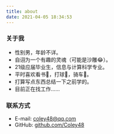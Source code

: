 ```yaml
---
title: about
date: 2021-04-05 18:34:53
---
```


### 关于我

- 性别男，年龄不详。
- 自诩为一个有趣的灵魂（可能是沙雕:joy:）。
- 21级应届毕业生，信息与计算科学专业。
- 平时喜欢看书📕，打球🏀，骑车🚴。
- 打算写点东西总结一下之前学的。
- 目前正在找工作......

### 联系方式

- E-mail: coley48@qq.com
- GitHub: [github.com/Coley48](https://github.com/Coley48)
